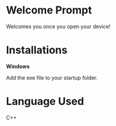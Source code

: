 # Welcome Prompt

Welcomes you once you open your device!


# Installations


**Windows**

Add the exe file to your startup folder.


# Language Used

C++

